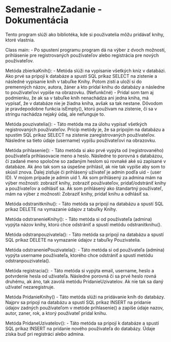# SemestralneZadanie - Dokumentácia
Tento program slúži ako bibliotéka, kde si použivatelia môžu pridávať knihy, ktoré vlastnia.

Class main: - Po spustení programu program dá na výber z dvoch možností, prihlásenie pre registrovaných používateľov alebo registrácia pre nových používateľov.

Metóda zbierkaKnih(): - Metóda slúži na vypísanie všetkých kníz v databázi. Ako prvé sa pripojí k databáze a spustí SQL príkaz SELECT na zistenie a následné vypísanie kníh v tabuľke Knihy.
Potom zistí a uloží si do premenných názov, autora, žáner a kto pridal knihu do databázy a následne to používateľovi vypíše na obrazovku.
(Nefunkčné) - Pridal som tam aj podmienku, že ak sa v tabuľke kníh nenachádza ani jedna kniha, má vypísať, že v databáze nie je žiadna kniha, avšak sa tak nestane.
Dôvodom je pravdepodobne funkcia isEmpty(), ktorú používam na zistenie, či sa v stringu nachádza nejaký údaj, ale nefunguje to.

Metóda pouzivatelia(): - Táto metóda ma za úlohu vypísať všetkých registrovaných používateľov. Pricíp metódy je, že sa pripojím na databázu a spustím SQL príkaz SELECT na zistenie zaregistrovaných používateľov.
Následne sa tieto údaje (username) vypíšu používateľovi na obrazovku.

Metóda prihlasenie(): - Táto metóda si ako prvé vypýta od (registrovaného) používateľa prihlasovacie meno a heslo. Následne to porovná s databázou, či zadané meno spoločne so zadaným heslom sú rovnaké aké sú zapísané v databáze.
Ak áno tak som sa úspešne prihlásil, ak nie tak vypíše aby som to skúsil znova. Ďalej zisťuje či prihlásený užívateľ je admin podľa uid - (user ID). 
V mojom prípade je admin uid 1. Ak som prihlásený za admina mám na výber možnosti: zobraziť knihy, zobraziť používateľov, pridať/odstrániť knihy a používateľov a odhlásiť sa. 
Ak som prihlásený ako štandartný používateľ, mám na výber z možností: Zobraziť knihy, pridať knihu a odhlásiť sa.

Metóda odstranitknihu(): - Táto metóda sa pripojí na databázu a spustí SQL príkaz DELETE na vymazanie údajov z tabuľky Knihy.

Metóda odstranenieKnihy(): - Táto metóda si od používateľa (admina) vypýta názov knihy, ktorú chce odstrániť a spustí metódu odstranitknihu().

Metóda odstranpouzivatela(): - Táto metóda sa pripojí na databázu a spustí SQL príkaz DELETE na vymazanie údajov z tabuľky Pouzivatelia.

Metóda odstraneniePouzivatela(): - Táto metóda si od používateľa (admina) vypýta username používateľa, ktorého chce odstrániť a spustí metódu odstranpouzivatela().

Metóda registracia(): - Táto metóda si vypýta email, username, heslo a potvrdenie hesla od uživateľa. Následne porovná či sa prvé heslo rovná druhému, ak áno, tak zavolá metódu PridanieUzivatelov. Ak nie tak sa daný užívateľ nezaregistruje.

Metóda PridanieKnihy() - Táto metóda slúži na pridávanie kníh do databázy. Najprv sa pripojí na databázu a spustí SQL príkaz INSERT na pridanie údajov zadných používateľom v metóde prihlasenie() a zapíše údaje nazov, autor, zaner, rok, a ktorý používateľ pridal knihu.

Metóda PridaneUzivatelov(): - Táto metóda sa pripojí k databáze a spustí SQL príkaz INSERT na pridanie nového používateľa do databázy. Údaje získa buď pri registráci alebo admina.

